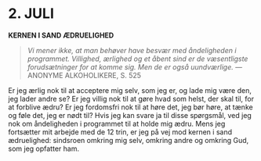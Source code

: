 # 2. JULI

**KERNEN I SAND ÆDRUELIGHED**

> *Vi mener ikke, at man behøver have besvær med åndeligheden i programmet. Villighed, ærlighed og et åbent sind er de væsentligste forudsætninger for at komme sig. Men de er også uundværlige.*
> — ANONYME ALKOHOLIKERE, S. 525

Er jeg ærlig nok til at acceptere mig selv, som jeg er, og lade mig være den, jeg lader andre se? Er jeg villig nok til at gøre hvad som helst, der skal til, for at forblive ædru? Er jeg fordomsfri nok til at høre det, jeg bør høre, at tænke og føle det, jeg er nødt til? Hvis jeg kan svare ja til disse spørgsmål, ved jeg nok om åndeligheden i programmet til at holde mig ædru. Mens jeg fortsætter mit arbejde med de 12 trin, er jeg på vej mod kernen i sand ædruelighed: sindsroen omkring mig selv, omkring andre og omkring Gud, som jeg opfatter ham.

